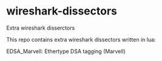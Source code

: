 # wireshark-dissectors
Extra wireshark disserctors

This repo contains extra wireshark dissectors written in lua:

EDSA_Marvell: Ethertype DSA tagging (Marvell)
